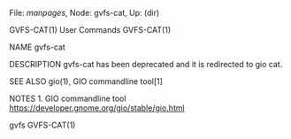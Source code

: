 File: *manpages*,  Node: gvfs-cat,  Up: (dir)

GVFS-CAT(1)                      User Commands                     GVFS-CAT(1)



NAME
       gvfs-cat

DESCRIPTION
       gvfs-cat has been deprecated and it is redirected to gio cat.

SEE ALSO
       gio(1), GIO commandline tool[1]

NOTES
        1. GIO commandline tool
           https://developer.gnome.org/gio/stable/gio.html



gvfs                                                               GVFS-CAT(1)
